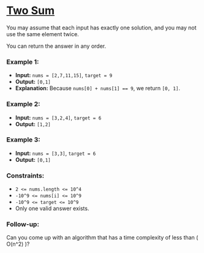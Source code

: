# [Two Sum](https://leetcode.com/problems/two-sum/description/)   

You may assume that each input has exactly one solution, and you may not use the same element twice.

You can return the answer in any order.

### Example 1:
- **Input:** `nums = [2,7,11,15]`, `target = 9`
- **Output:** `[0,1]`
- **Explanation:** Because `nums[0] + nums[1] == 9`, we return `[0, 1]`.

### Example 2:
- **Input:** `nums = [3,2,4]`, `target = 6`
- **Output:** `[1,2]`

### Example 3:
- **Input:** `nums = [3,3]`, `target = 6`
- **Output:** `[0,1]`

### Constraints:
- `2 <= nums.length <= 10^4`
- `-10^9 <= nums[i] <= 10^9`
- `-10^9 <= target <= 10^9`
- Only one valid answer exists.

### Follow-up:
Can you come up with an algorithm that has a time complexity of less than \( O(n^2) \)?
